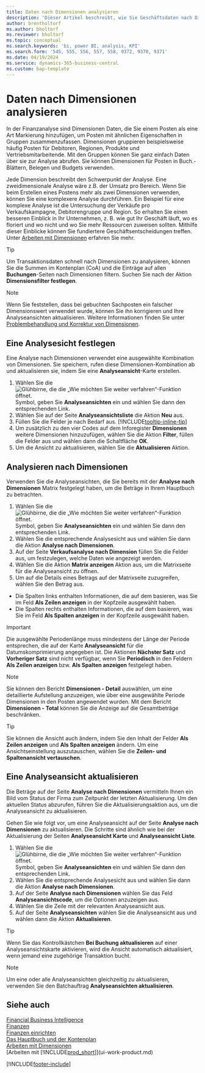 ```yaml
---
title: Daten nach Dimensionen analysieren
description: 'Dieser Artikel beschreibt, wie Sie Geschäftsdaten nach Dimensionen analysieren können, um einen besseren Einblick in Ihr Unternehmen zu erhalten.'
author: brentholtorf
ms.author: bholtorf
ms.reviewer: bholtorf
ms.topic: conceptual
ms.search.keywords: 'bi, power BI, analysis, KPI'
ms.search.form: '545, 555, 556, 557, 558, 9372, 9370, 9371'
ms.date: 04/19/2024
ms.service: dynamics-365-business-central
ms.custom: bap-template
---
```


# <a name="analyze-data-by-dimensions"></a>Daten nach Dimensionen analysieren

In der Finanzanalyse sind Dimensionen Daten, die Sie einem Posten als eine Art Markierung hinzufügen, um Posten mit ähnlichen Eigenschaften in Gruppen zusammenzufassen. Dimensionen gruppieren beispielsweise häufig Posten für Debitoren, Regionen, Produkte und Vertriebsmitarbeitende. Mit den Gruppen können Sie ganz einfach Daten über sie zur Analyse abrufen. Sie können Dimensionen für Posten in Buch.-Blättern, Belegen und Budgets verwenden.

Jede Dimension beschreibt den Schwerpunkt der Analyse. Eine zweidimensionale Analyse wäre z.B. der Umsatz pro Bereich. Wenn Sie beim Erstellen eines Postens mehr als zwei Dimensionen verwenden, können Sie eine komplexere Analyse durchführen. Ein Beispiel für eine komplexe Analyse ist die Untersuchung der Verkäufe pro Verkaufskampagne, Debitorengruppe und Region. So erhalten Sie einen besseren Einblick in Ihr Unternehmen, z. B. wie gut Ihr Geschäft läuft, wo es floriert und wo nicht und wo Sie mehr Ressourcen zuweisen sollten. Mithilfe dieser Einblicke können Sie fundiertere Geschäftsentscheidungen treffen. Unter [Arbeiten mit Dimensionen](finance-dimensions.md) erfahren Sie mehr.

> [!TIP]
> Um Transaktionsdaten schnell nach Dimensionen zu analysieren, können Sie die Summen im Kontenplan (CoA) und die Einträge auf allen **Buchungen**-Seiten nach Dimensionen filtern. Suchen Sie nach der Aktion **Dimensionsfilter festlegen**.

> [!NOTE]
> Wenn Sie feststellen, dass bei gebuchten Sachposten ein falscher Dimensionswert verwendet wurde, können Sie ihn korrigieren und Ihre Analyseansichten aktualisieren. Weitere Informationen finden Sie unter [Problembehandlung und Korrektur von Dimensionen](finance-troubleshooting-correcting-dimensions.md#changing-dimension-assignments-after-posting).

## <a name="set-up-an-analysis-view"></a>Eine Analysesicht festlegen

Eine Analyse nach Dimensionen verwendet eine ausgewählte Kombination von Dimensionen. Sie speichern, rufen diese Dimensionen-Kombination ab und aktualisieren sie, indem Sie eine **Analyseansicht**-Karte erstellen.

1. Wählen Sie die ![Glühbirne, die die „Wie möchten Sie weiter verfahren“-Funktion öffnet.](media/ui-search/search_small.png "Sagen Sie mir, was Sie tun möchten") Symbol, geben Sie **Analyseansichten** ein und wählen Sie dann den entsprechenden Link.  
2. Wählen Sie auf der Seite **Analyseansichtsliste** die Aktion **Neu** aus.
3. Füllen Sie die Felder je nach Bedarf aus. [!INCLUDE[tooltip-inline-tip](includes/tooltip-inline-tip_md.md)]
4. Um zusätzlich zu den vier Codes auf dem Inforegister **Dimensionen** weitere Dimensionen hinzuzufügen, wählen Sie die Aktion **Filter**, füllen die Felder aus und wählen dann die Schaltfläche **OK**.  
5. Um die Ansicht zu aktualisieren, wählen Sie die **Aktualisieren** Aktion.

## <a name="analyze-by-dimensions"></a>Analysieren nach Dimensionen

Verwenden Sie die Analyseansichten, die Sie bereits mit der **Analyse nach Dimensionen** Matrix festgelegt haben, um die Beträge in Ihrem Hauptbuch zu betrachten.

1. Wählen Sie die ![Glühbirne, die die „Wie möchten Sie weiter verfahren“-Funktion öffnet.](media/ui-search/search_small.png "Sagen Sie mir, was Sie tun möchten") Symbol, geben Sie **Analyseansichten** ein und wählen Sie dann den entsprechenden Link.  
2. Wählen Sie die entsprechende Analysesicht aus und wählen Sie dann die Aktion **Analyse nach Dimensionen**.
3. Auf der Seite **Verkaufsanalyse nach Dimension** füllen Sie die Felder aus, um festzulegen, welche Daten wie angezeigt werden.
4. Wählen Sie die Aktion **Matrix anzeigen** Aktion aus, um die Matrixseite für die Analyseansicht zu öffnen.
5. Um auf die Details eines Betrags auf der Matrixseite zuzugreifen, wählen Sie den Betrag aus.  

- Die Spalten links enthalten Informationen, die auf dem basieren, was Sie im Feld **Als Zeilen anzeigen** in der Kopfzeile ausgewählt haben.  
- Die Spalten rechts enthalten Informationen, die auf dem basieren, was Sie im Feld **Als Spalten anzeigen** in der Kopfzeile ausgewählt haben.

> [!IMPORTANT]  
> Die ausgewählte Periodenlänge muss mindestens der Länge der Periode entsprechen, die auf der Karte **Analyseansicht** für die Datumskomprimierung angegeben ist. Die Aktionen **Nächster Satz** und **Vorheriger Satz** sind nicht verfügbar, wenn Sie **Periodisch** in den Feldern **Als Zeilen anzeigen** bzw. **Als Spalten anzeigen** festgelegt haben.  

> [!NOTE]  
> Sie können den Bericht **Dimensionen - Detail** auswählen, um eine detaillierte Aufstellung anzuzeigen, wie über eine ausgewählte Periode Dimensionen in den Posten angewendet wurden. Mit dem Bericht **Dimensionen - Total** können Sie die Anzeige auf die Gesamtbeträge beschränken.  

> [!TIP]  
> Sie können die Ansicht auch ändern, indem Sie den Inhalt der Felder **Als Zeilen anzeigen** und **Als Spalten anzeigen** ändern. Um eine Ansichtseinstellung auszutauschen, wählen Sie die **Zeilen- und Spaltenansicht vertauschen**.

## <a name="update-an-analysis-view"></a>Eine Analyseansicht aktualisieren

Die Beträge auf der Seite **Analyse nach Dimensionen** vermitteln Ihnen ein Bild vom Status der Firma zum Zeitpunkt der letzten Aktualisierung. Um den aktuellen Status abzurufen, führen Sie die Aktualisierungsaktion aus, um die Analyseansicht zu aktualisieren.

Gehen Sie wie folgt vor, um eine Analyseansicht auf der Seite **Analyse nach Dimensionen** zu aktualisieren. Die Schritte sind ähnlich wie bei der Aktualisierung der Seiten **Analyseansicht Karte** und **Analyseansicht Liste**.  

1. Wählen Sie die ![Glühbirne, die die „Wie möchten Sie weiter verfahren“-Funktion öffnet.](media/ui-search/search_small.png "Sagen Sie mir, was Sie tun möchten") Symbol, geben Sie **Analyseansichten** ein und wählen Sie dann den entsprechenden Link.
2. Wählen Sie die entsprechende Analysesicht aus und wählen Sie dann die Aktion **Analyse nach Dimensionen**.
3. Auf der Seite **Analyse nach Dimensionen** wählen Sie das Feld **Analyseansichtscode**, um die Optionen anzuzeigen aus.  
4. Wählen Sie die Zeile mit der relevanten Analyseansicht aus.  
5. Auf der Seite **Analyseansichten** wählen Sie die Analyseansicht aus und wählen dann die Aktion **Aktualisieren**.  

> [!TIP]  
> Wenn Sie das Kontrollkästchen **Bei Buchung aktualisieren** auf einer Analyseansichtskarte aktivieren, wird die Ansicht automatisch aktualisiert, wenn jemand eine zugehörige Transaktion bucht.

> [!NOTE]  
> Um eine oder alle Analyseansichten gleichzeitig zu aktualisieren, verwenden Sie den Batchauftrag **Analyseansichten aktualisieren**.  

## <a name="see-also"></a>Siehe auch

[Financial Business Intelligence](bi.md)  
[Finanzen](finance.md)  
[Finanzen einrichten](finance-setup-finance.md)  
[Das Hauptbuch und der Kontenplan](finance-general-ledger.md)  
[Arbeiten mit Dimensionen](finance-dimensions.md)  
[Arbeiten mit [!INCLUDE[prod_short](includes/prod_short.md)]](ui-work-product.md)  

[!INCLUDE[footer-include](includes/footer-banner.md)]
